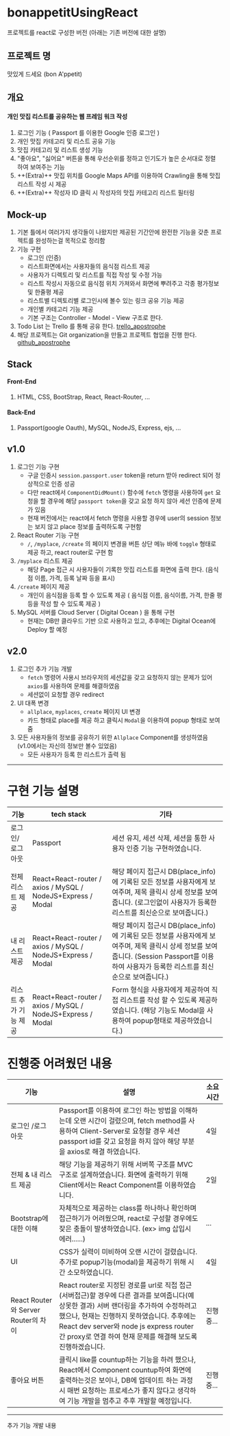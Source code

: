 # bonappetitUsingReact
프로젝트를 react로 구성한 버전 (아래는 기존 버전에 대한 설명)

## 프로젝트 명
맛있게 드세요 (bon A'ppetit)


## 개요
#### 개인 맛집 리스트를 공유하는 웹 프레임 워크 작성
1. 로그인 기능 ( Passport 를 이용한 Google 인증 로그인 )
2. 개인 맛집 카테고리 및 리스트 공유 기능
3. 맛집 카테고리 및 리스트 생성 기능
4. "좋아요", "싫어요" 버튼을 통해 우선순위를 정하고 인기도가 높은 순서대로 정렬 하여 보여주는 기능
5. ++(Extra)++ 맛집 위치를 Google Maps API를 이용하여 Crawling을 통해 맛집 리스트 작성 시 제공
6. ++(Extra)++ 작성자 ID 클릭 시 작성자의 맛집 카테고리 리스트 필터링

## Mock-up
1. 기본 틀에서 여러가지 생각들이 나왔지만 제공된 기간안에 완전한 기능을 갖춘 프로젝트를 완성하는걸 목적으로 정리함
2. 기능 구현
    - 로그인 (인증)
    - 리스트화면에서는 사용자들의 음식점 리스트 제공
    - 사용자가 디렉토리 및 리스트를 직접 작성 및 수정 가능 
    - 리스트 작성시 자동으로 음식점 위치 가져와서 화면에 뿌려주고 각종 평가정보 및 한줄평 제공
    - 리스트별 디렉토리별 로그인시에 볼수 있는 링크 공유 기능 제공
    - 개인별 카테고리 기능 제공
    - 기본 구조는 Controller - Model - View 구조로 한다. 
3. Todo List 는 Trello 를 통해 공유 한다. [trello_apostrophe](https://trello.com/b/dLOjiFRx/apostrophe)
4. 해당 프로젝트는 Git organization을 만들고 프로젝트 협업을 진행 한다. [github_apostrophe](https://github.com/apostrophe-bonappetit)

## Stack
#### Front-End
1. HTML, CSS, BootStrap, React, React-Router, ...


#### Back-End
1. Passport(google Oauth), MySQL, NodeJS, Express, ejs, ...


## v1.0
1. 로그인 기능 구현
    - 구글 인증시 `session.passport.user` token을 return 받아 redirect 되어 정상적으로 인증 성공 
    - 다만 react에서 `ComponentDidMount()` 함수에 `fetch` 명령을 사용하여 `get` 요청을 할 경우에 해당 `passport token`을 갖고 요청 하지 않아 세션 인증에 문제가 있음
    - 현재 버전에서는 react에서 fetch 명령을 사용할 경우에 user의 session 정보는 보지 않고 place 정보를 출력하도록 구현함
2. React Router 기능 구현
	- `/`, `/myplace`, `/create` 의 페이지 변경을 버튼 상단 메뉴 바에 `toggle` 형태로 제공 하고, react router로 구현 함
3. `/myplace` 리스트 제공
	- 해당 Page 접근 시 사용자들이 기록한 맛집 리스트를 화면에 출력 한다. (음식점 이름, 가격, 등록 날짜 등을 표시)
4. `/create` 페이지 제공
	- 개인이 음식점을 등록 할 수 있도록 제공 ( 음식점 이름, 음식이름, 가격, 한줄 평 등을 작성 할 수 있도록 제공 )
5. MySQL 서버를 Cloud Server ( Digital Ocean ) 을 통해 구현
	- 현재는 DB만 클라우드 기반 으로 사용하고 있고, 추후에는 Digital Ocean에 Deploy 할 예정


## v2.0 
1. 로그인 추가 기능 개발 
    - `fetch` 명령어 사용시 브라우저의 세션값을 갖고 요청하지 않는 문제가 있어 `axios`를 사용하여 문제를 해결하였음
	- 세션없이 요청할 경우 redirect 
2. UI 대폭 변경
	- `allplace`, `myplaces`, `create` 페이지 UI 변경
	- 카드 형태로 place를 제공 하고 클릭시 `Modal`을 이용하여 popup 형태로 보여줌
3. 모든 사용자들의 정보를 공유하기 위한 `Allplace` Component를 생성하였음 (v1.0에서는 자신의 정보만 볼수 있었음)
	- 모든 사용자가 등록 한 리스트가 출력 됨





* * *

# 구현 기능 설명
| 기능 | tech stack | 기타 |
|--|-|-|
|로그인/로그아웃| Passport | 세션 유지, 세션 삭제, 세션을 통한 사용자 인증 기능 구현하였습니다.|
|전체 리스트 제공 | React+React-router / axios / MySQL / NodeJS+Express / Modal| 해당 페이지 접근시 DB(place_info)에 기록된 모든 정보를 사용자에게 보여주며, 제목 클릭시 상세 정보를 보여줍니다. (로그인없이 사용자가 등록한 리스트를 최신순으로 보여줍니다.)
|내 리스트 제공| React+React-router / axios / MySQL / NodeJS+Express / Modal | 해당 페이지 접근시 DB(place_info)에 기록된 모든 정보를 사용자에게 보여주며, 제목 클릭시 상세 정보를 보여줍니다. (Session Passport를 이용하여 사용자가 등록한 리스트를 최신순으로 보여줍니다.)
|리스트 추가 기능 제공| React+React-router / axios / MySQL / NodeJS+Express / Modal | Form 형식을 사용자에게 제공하여 직접 리스트를 작성 할 수 있도록 제공하였습니다. (해당 기능도 Modal을 사용하여 popup형태로 제공하였습니다.) |

# 진행중 어려웠던 내용
| 기능 | 설명 | 소요시간 |
|-|-|-| 
|로그인 /로그아웃| Passport를 이용하여 로그인 하는 방법을 이해하는데 오랜 시간이 걸렸으며, fetch method를 사용하여 Client-Server로 요청할 경우 세션 passport id를 갖고 요청을 하지 않아 해당 부분을 axios로 해결 하였습니다. |4일|
|전체 & 내 리스트 제공| 해당 기능을 제공하기 위해 서버쪽 구조를 MVC 구조로 설계하였습니다. 화면에 출력하기 위해 Client에서는 React Component를 이용하였습니다. |2일|
|Bootstrap에 대한 이해 | 자체적으로 제공하는 class를 하나하나 확인하며 접근하기가 어려웠으며, react로 구성할 경우에도 잦은 충돌이 발생하였습니다. (ex> img 삽입시 에러......) | ...|
|UI|CSS가 실력이 미비하여 오랜 시간이 걸렸습니다. 추가로 popup기능(modal)을 제공하기 위해 시간 소모하였습니다. | 4일 |
|React Router와 Server Router의 차이 | React router로 지정된 경로를 url로 직접 접근(서버접근)할 경우에 다른 결과를 보여줍니다(예상못한 결과) 서버 랜더링을 추가하여 수정하려고 했으나, 현재는 진행하지 못하였습니다. 추후에는 React dev server와 node js express router 간 proxy로 연결 하여 현재 문제를 해결해 보도록 진행하겠습니다. | 진행중...|
|좋아요 버튼| 클릭시 like를 countup하는 기능을 하려 했으나, React에서 Component countup하여 화면에 출력하는것은 보이나, DB에 업데이트 하는 과정시 매번 요청하는 프로세스가 좋지 않다고 생각하여 기능 개발을 멈추고 추후 개발할 예정입니다. |진행중...|



* * *
추가 기능 개발 내용 
